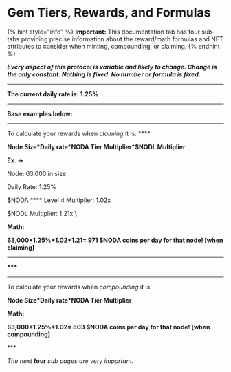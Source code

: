 # Gem Tiers, Rewards, and Formulas

{% hint style="info" %}
**Important:** This documentation tab has four sub-tabs providing precise information about the reward/math formulas and NFT attributes to consider when minting, compounding, or claiming.&#x20;
{% endhint %}

_**Every aspect of this protocol is variable and likely to change. Change is the only constant. Nothing is fixed. No number or formula is fixed.**_

****

**The current daily rate is: 1.25%**

****

**Base examples below:**

****

To calculate your rewards when _claiming_ it is: ****&#x20;

**Node Size\*Daily rate\*NODA Tier Multiplier\*$NODL Multiplier**

**Ex. ->**&#x20;

Node: 63,000 in size&#x20;

Daily Rate: 1.25%&#x20;

$NODA **** Level 4 Multiplier: 1.02x&#x20;

$NODL Multiplier: 1.21x    \


**Math:**&#x20;

**63,000\*1.25%\*1.02\*1.21= 971 $NODA coins per day for that node! \[when claiming]**&#x20;

****

**\*\*\***

****

To calculate your rewards when _compounding_ it is:

**Node Size\*Daily rate\*NODA Tier Multiplier**

**Math:**&#x20;

**63,000\*1.25%\*1.02= 803 $NODA coins per day for that node! \[when compounding]**&#x20;

\*\*\*

_The next_ **four** _sub pages are very important._&#x20;
